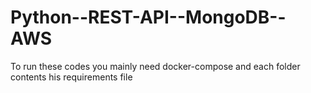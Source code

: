 # Python--REST-API--MongoDB--AWS

To run these codes you mainly need docker-compose and each folder contents his requirements file
